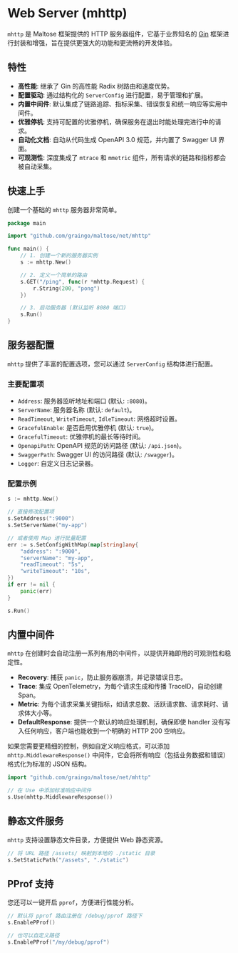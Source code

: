 # Web Server (mhttp)

`mhttp` 是 Maltose 框架提供的 HTTP 服务器组件，它基于业界知名的 [Gin](https://github.com/gin-gonic/gin) 框架进行封装和增强，旨在提供更强大的功能和更流畅的开发体验。

## 特性

- **高性能**: 继承了 Gin 的高性能 Radix 树路由和速度优势。
- **配置驱动**: 通过结构化的 `ServerConfig` 进行配置，易于管理和扩展。
- **内置中间件**: 默认集成了链路追踪、指标采集、错误恢复和统一响应等实用中间件。
- **优雅停机**: 支持可配置的优雅停机，确保服务在退出时能处理完进行中的请求。
- **自动化文档**: 自动从代码生成 OpenAPI 3.0 规范，并内置了 Swagger UI 界面。
- **可观测性**: 深度集成了 `mtrace` 和 `mmetric` 组件，所有请求的链路和指标都会被自动采集。

## 快速上手

创建一个基础的 `mhttp` 服务器非常简单。

```go
package main

import "github.com/graingo/maltose/net/mhttp"

func main() {
	// 1. 创建一个新的服务器实例
	s := mhttp.New()

	// 2. 定义一个简单的路由
	s.GET("/ping", func(r *mhttp.Request) {
		r.String(200, "pong")
	})

	// 3. 启动服务器 (默认监听 8080 端口)
	s.Run()
}
```

## 服务器配置

`mhttp` 提供了丰富的配置选项，您可以通过 `ServerConfig` 结构体进行配置。

### 主要配置项

- `Address`: 服务器监听地址和端口 (默认: `:8080`)。
- `ServerName`: 服务器名称 (默认: `default`)。
- `ReadTimeout`, `WriteTimeout`, `IdleTimeout`: 网络超时设置。
- `GracefulEnable`: 是否启用优雅停机 (默认: `true`)。
- `GracefulTimeout`: 优雅停机的最长等待时间。
- `OpenapiPath`: OpenAPI 规范的访问路径 (默认: `/api.json`)。
- `SwaggerPath`: Swagger UI 的访问路径 (默认: `/swagger`)。
- `Logger`: 自定义日志记录器。

### 配置示例

```go
s := mhttp.New()

// 直接修改配置项
s.SetAddress(":9000")
s.SetServerName("my-app")

// 或者使用 Map 进行批量配置
err := s.SetConfigWithMap(map[string]any{
    "address": ":9000",
    "serverName": "my-app",
    "readTimeout": "5s",
    "writeTimeout": "10s",
})
if err != nil {
    panic(err)
}

s.Run()
```

## 内置中间件

`mhttp` 在创建时会自动注册一系列有用的中间件，以提供开箱即用的可观测性和稳定性。

- **Recovery**: 捕获 `panic`，防止服务器崩溃，并记录错误日志。
- **Trace**: 集成 OpenTelemetry，为每个请求生成和传播 TraceID，自动创建 Span。
- **Metric**: 为每个请求采集关键指标，如请求总数、活跃请求数、请求耗时、请求体大小等。
- **DefaultResponse**: 提供一个默认的响应处理机制，确保即使 handler 没有写入任何响应，客户端也能收到一个明确的 HTTP 200 空响应。

如果您需要更精细的控制，例如自定义响应格式，可以添加 `mhttp.MiddlewareResponse()` 中间件，它会将所有响应（包括业务数据和错误）格式化为标准的 JSON 结构。

```go
import "github.com/graingo/maltose/net/mhttp"

// 在 Use 中添加标准响应中间件
s.Use(mhttp.MiddlewareResponse())
```

## 静态文件服务

`mhttp` 支持设置静态文件目录，方便提供 Web 静态资源。

```go
// 将 URL 路径 /assets/ 映射到本地的 ./static 目录
s.SetStaticPath("/assets", "./static")
```

## PProf 支持

您还可以一键开启 `pprof`，方便进行性能分析。

```go
// 默认将 pprof 路由注册在 /debug/pprof 路径下
s.EnablePProf()

// 也可以自定义路径
s.EnablePProf("/my/debug/pprof")
```
